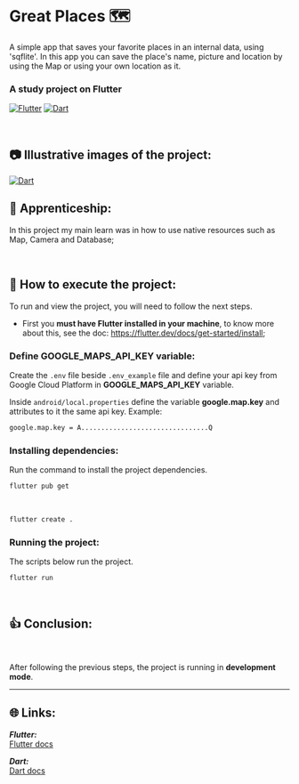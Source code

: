 # Great Places 🗺

A simple app that saves your favorite places in an internal data, using 'sqflite'.
In this app you can save the place's name, picture and location by using the Map or using your own location as it.

### A study project on **Flutter**

[![Flutter](https://amandacleto.github.io/images-for-projects/public/images/github-readme/icon-flutter.svg)](https://flutter.dev/)
[![Dart](https://amandacleto.github.io/images-for-projects/public/images/github-readme/icon-dart.svg)](https://dart.dev/)

<br>

## 📷 Illustrative images of the project:
[![Dart](https://amandacleto.github.io/images-for-projects/public/images/github-readme/cod3r-aprenda-flutter-e-dart-e-construa-apps-ios-e-android-great-places.gif)](https://dart.dev/)


## 🎇 Apprenticeship:

In this project my main learn was in how to use native resources such as Map, Camera and Database;

<br>


## 🚀 How to execute the project:
To run and view the project, you will need to follow the next steps.
  * First you **must have Flutter installed in your machine**, to know more about this, see the doc: https://flutter.dev/docs/get-started/install;

### Define GOOGLE_MAPS_API_KEY variable:
Create the ```.env``` file beside ```.env_example``` file and define your api key from Google Cloud Platform in **GOOGLE_MAPS_API_KEY** variable.

Inside ```android/local.properties``` define the variable **google.map.key** and attributes to it the same api key. Example:
   ```sh
   google.map.key = A................................Q
   ```

### Installing dependencies:
Run the command to install the project dependencies.
   ```sh
   flutter pub get
   ```
<br>

   ```sh
   flutter create .
   ```

### Running the project:
The scripts below run the project.
   ```sh
   flutter run
   ```
<br>

## 👍 Conclusion:

<br>

After following the previous steps, the project is running in **development mode**.


---
## 🌐 Links:
***Flutter:***<br>
[<ins>Flutter docs</ins>](https://docs.flutter.dev/)<br>

***Dart:***<br>
[<ins>Dart docs</ins>](https://dart.dev/guides/)<br>
